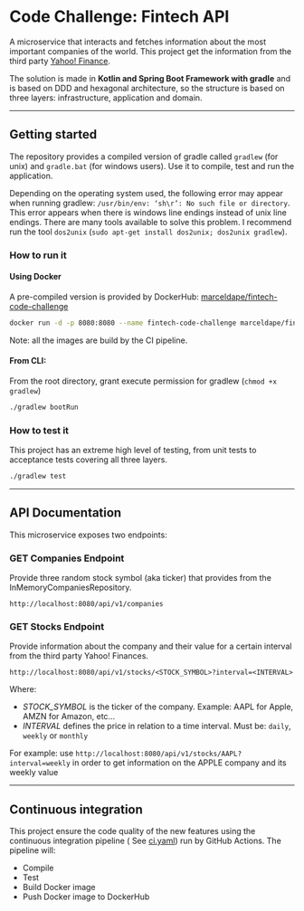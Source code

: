 # Code Challenge: Fintech API

A microservice that interacts and fetches information about the most important companies of the world. This project get
the information from the third party [Yahoo! Finance](https://finance.yahoo.com).

The solution is made in **Kotlin and Spring Boot Framework with gradle** and is based on DDD and hexagonal architecture,
so the structure is based on three layers: infrastructure, application and domain.

---

## Getting started

The repository provides a compiled version of gradle called `gradlew` (for unix) and `gradle.bat` (for windows users).
Use it to compile, test and run the application.

Depending on the operating system used, the following error may appear when running gradlew:
```/usr/bin/env: ‘sh\r’: No such file or directory```. This error appears when there is windows line endings instead of
unix line endings. There are many tools available to solve this problem. I recommend run the tool `dos2unix` (`sudo apt-get install dos2unix; dos2unix gradlew`).
### How to run it

#### Using Docker

A pre-compiled version is provided by
DockerHub: [marceldape/fintech-code-challenge](https://hub.docker.com/repository/docker/marceldape/fintech-code-challenge)

```bash
docker run -d -p 8080:8080 --name fintech-code-challenge marceldape/fintech-code-challenge:latest
```

Note: all the images are build by the CI pipeline.

#### From CLI:

From the root directory, grant execute permission for gradlew (`chmod +x gradlew`)

```bash
./gradlew bootRun
```

### How to test it

This project has an extreme high level of testing, from unit tests to acceptance tests covering all three layers.

```bash
./gradlew test
```

---

## API Documentation

This microservice exposes two endpoints:

### GET Companies Endpoint

Provide three random stock symbol (aka ticker) that provides from the InMemoryCompaniesRepository.

```text
http://localhost:8080/api/v1/companies
```

### GET Stocks Endpoint

Provide information about the company and their value for a certain interval from the third party Yahoo! Finances.

```text
http://localhost:8080/api/v1/stocks/<STOCK_SYMBOL>?interval=<INTERVAL>
```

Where:

- _STOCK_SYMBOL_ is the ticker of the company. Example: AAPL for Apple, AMZN for Amazon, etc...
- _INTERVAL_ defines the price in relation to a time interval. Must be: `daily`, `weekly` or `monthly`

For example: use `http://localhost:8080/api/v1/stocks/AAPL?interval=weekly` in order to get information on the APPLE
company and its weekly value

---

## Continuous integration

This project ensure the code quality of the new features using the continuous integration pipeline (
See [ci.yaml](.github/workflows/ci.yml)) run by GitHub Actions. The pipeline will:

- Compile
- Test
- Build Docker image
- Push Docker image to DockerHub
